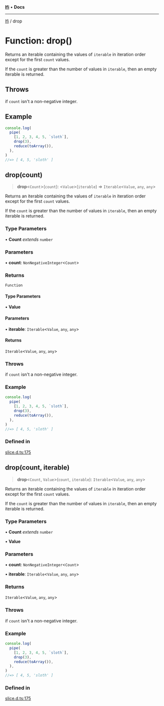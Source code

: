 [**lfi**](../readme.md) • **Docs**

***

[lfi](../globals.md) / drop

# Function: drop()

Returns an iterable containing the values of `iterable` in iteration order
except for the first `count` values.

If the `count` is greater than the number of values in `iterable`, then an
empty iterable is returned.

## Throws

if `count` isn't a non-negative integer.

## Example

```js
console.log(
  pipe(
    [1, 2, 3, 4, 5, `sloth`],
    drop(3),
    reduce(toArray()),
  ),
)
//=> [ 4, 5, 'sloth' ]
```

## drop(count)

> **drop**\<`Count`\>(`count`): \<`Value`\>(`iterable`) => `Iterable`\<`Value`, `any`, `any`\>

Returns an iterable containing the values of `iterable` in iteration order
except for the first `count` values.

If the `count` is greater than the number of values in `iterable`, then an
empty iterable is returned.

### Type Parameters

• **Count** *extends* `number`

### Parameters

• **count**: `NonNegativeInteger`\<`Count`\>

### Returns

`Function`

#### Type Parameters

• **Value**

#### Parameters

• **iterable**: `Iterable`\<`Value`, `any`, `any`\>

#### Returns

`Iterable`\<`Value`, `any`, `any`\>

### Throws

if `count` isn't a non-negative integer.

### Example

```js
console.log(
  pipe(
    [1, 2, 3, 4, 5, `sloth`],
    drop(3),
    reduce(toArray()),
  ),
)
//=> [ 4, 5, 'sloth' ]
```

### Defined in

[slice.d.ts:175](https://github.com/TomerAberbach/lfi/blob/e98b31ea37c84de0758cf58c8fcf28193f36b533/src/operations/slice.d.ts#L175)

## drop(count, iterable)

> **drop**\<`Count`, `Value`\>(`count`, `iterable`): `Iterable`\<`Value`, `any`, `any`\>

Returns an iterable containing the values of `iterable` in iteration order
except for the first `count` values.

If the `count` is greater than the number of values in `iterable`, then an
empty iterable is returned.

### Type Parameters

• **Count** *extends* `number`

• **Value**

### Parameters

• **count**: `NonNegativeInteger`\<`Count`\>

• **iterable**: `Iterable`\<`Value`, `any`, `any`\>

### Returns

`Iterable`\<`Value`, `any`, `any`\>

### Throws

if `count` isn't a non-negative integer.

### Example

```js
console.log(
  pipe(
    [1, 2, 3, 4, 5, `sloth`],
    drop(3),
    reduce(toArray()),
  ),
)
//=> [ 4, 5, 'sloth' ]
```

### Defined in

[slice.d.ts:175](https://github.com/TomerAberbach/lfi/blob/e98b31ea37c84de0758cf58c8fcf28193f36b533/src/operations/slice.d.ts#L175)
